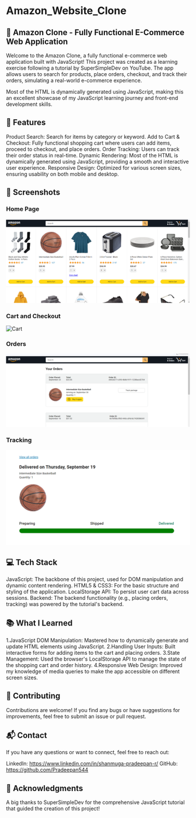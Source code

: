 # Amazon_Website_Clone
## 🛒 Amazon Clone - Fully Functional E-Commerce Web Application
Welcome to the Amazon Clone, a fully functional e-commerce web application built with JavaScript! This project was created as a learning exercise following a tutorial by SuperSimpleDev on YouTube. The app allows users to search for products, place orders, checkout, and track their orders, simulating a real-world e-commerce experience.

Most of the HTML is dynamically generated using JavaScript, making this an excellent showcase of my JavaScript learning journey and front-end development skills.

## 🚀 Features
Product Search: Search for items by category or keyword.
Add to Cart & Checkout: Fully functional shopping cart where users can add items, proceed to checkout, and place orders.
Order Tracking: Users can track their order status in real-time.
Dynamic Rendering: Most of the HTML is dynamically generated using JavaScript, providing a smooth and interactive user experience.
Responsive Design: Optimized for various screen sizes, ensuring usability on both mobile and desktop.

## 📸 Screenshots
### Home Page
![Home Page](screenshots/Home_page.png)
### Cart and Checkout
![Cart](./screenshots/cart.png)
### Orders
![Orders](./screenshots/orders.png)
### Tracking
![Tracking](./screenshots/tracking.png)
## 💻 Tech Stack
JavaScript: The backbone of this project, used for DOM manipulation and dynamic content rendering.
HTML5 & CSS3: For the basic structure and styling of the application.
LocalStorage API: To persist user cart data across sessions.
Backend: The backend functionality (e.g., placing orders, tracking) was powered by the tutorial's backend.

## 📚 What I Learned
1.JavaScript DOM Manipulation: Mastered how to dynamically generate and update HTML elements using JavaScript.
2.Handling User Inputs: Built interactive forms for adding items to the cart and placing orders.
3.State Management: Used the browser's LocalStorage API to manage the state of the shopping cart and order history.
4.Responsive Web Design: Improved my knowledge of media queries to make the app accessible on different screen sizes.

## 🤝 Contributing
Contributions are welcome! If you find any bugs or have suggestions for improvements, feel free to submit an issue or pull request.

## 📬 Contact
If you have any questions or want to connect, feel free to reach out:

LinkedIn: https://www.linkedin.com/in/shanmuga-pradeepan-r/
GitHub: https://github.com/Pradeepan544

## 🙏 Acknowledgments
A big thanks to SuperSimpleDev for the comprehensive JavaScript tutorial that guided the creation of this project!
